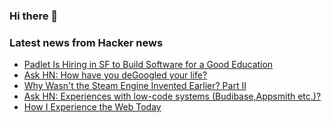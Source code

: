 ### Hi there 👋

<!--
**arashid-sh/arashid-sh** is a ✨ _special_ ✨ repository because its `README.md` (this file) appears on your GitHub profile.

Here are some ideas to get you started:

- 🔭 I’m currently working on ...
- 🌱 I’m currently learning ...
- 👯 I’m looking to collaborate on ...
- 🤔 I’m looking for help with ...
- 💬 Ask me about ...
- 📫 How to reach me: ...
- 😄 Pronouns: ...
- ⚡ Fun fact: ...
-->

### Latest news from Hacker news
<!-- BLOG-POST-LIST:START -->
- [Padlet Is Hiring in SF to Build Software for a Good Education](https://padlet.jobs)
- [Ask HN: How have you deGoogled your life?](https://news.ycombinator.com/item?id=32106993)
- [Why Wasn&#39;t the Steam Engine Invented Earlier? Part II](https://antonhowes.substack.com/p/age-of-invention-why-wasnt-the-steam-cc8)
- [Ask HN: Experiences with low-code systems &lpar;Budibase,Appsmith etc.&rpar;?](https://news.ycombinator.com/item?id=32106380)
- [How I Experience the Web Today](https://how-i-experience-web-today.com/detail.html)
<!-- BLOG-POST-LIST:END -->
